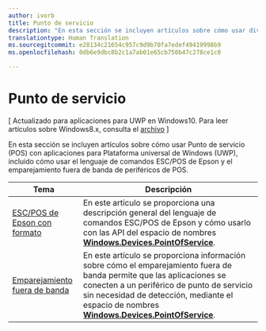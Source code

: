 ```yaml
---
author: ivorb
title: Punto de servicio
description: "En esta sección se incluyen artículos sobre cómo usar diversas características del espacio de nombres Punto de servicio."
translationtype: Human Translation
ms.sourcegitcommit: e28134c21654c957c9d9b70fa7edef49419998b9
ms.openlocfilehash: 0db6e9dbc8b2c1a7ab01e65cb750b47c278ce1c0

---
```

# Punto de servicio

\[ Actualizado para aplicaciones para UWP en Windows10. Para leer artículos sobre Windows8.x, consulta el [archivo](http://go.microsoft.com/fwlink/p/?linkid=619132) \]

En esta sección se incluyen artículos sobre cómo usar Punto de servicio (POS) con aplicaciones para Plataforma universal de Windows (UWP), incluido cómo usar el lenguaje de comandos ESC/POS de Epson y el emparejamiento fuera de banda de periféricos de POS.

|Tema|Descripción|
|--------|------------------|
| [ESC/POS de Epson con formato](epson-esc-pos-with-formatting.md)   | En este artículo se proporciona una descripción general del lenguaje de comandos ESC/POS de Epson y cómo usarlo con las API del espacio de nombres [**Windows.Devices.PointOfService**](https://msdn.microsoft.com/library/windows/apps/windows.devices.pointofservice.aspx). |
| [Emparejamiento fuera de banda](out-of-band-pairing.md) | En este artículo se proporciona información sobre cómo el emparejamiento fuera de banda permite que las aplicaciones se conecten a un periférico de punto de servicio sin necesidad de detección, mediante el espacio de nombres [**Windows.Devices.PointOfService**](https://msdn.microsoft.com/library/windows/apps/windows.devices.pointofservice.aspx). |




<!--HONumber=Sep16_HO2-->


